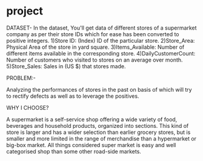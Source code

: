 # project
DATASET-
In the dataset, You'll get data of different stores of a supermarket company as per their store IDs which for ease has been converted to positive integers.
1)Store ID: (Index) ID of the particular store.
2)Store_Area: Physical Area of the store in yard square.
3)Items_Available: Number of different items available in the corresponding store.
4)DailyCustomerCount: Number of customers who visited to stores on an average over month.
5)Store_Sales: Sales in (US $) that stores made.

PROBLEM:-

Analyzing the performances of stores in the past on basis of which will try to rectify defects as well as to leverage the positives.

WHY I CHOOSE?

A supermarket is a self-service shop offering a wide variety of food, beverages and household products, organized into sections. 
This kind of store is larger and has a wider selection than earlier grocery stores, but is smaller and more limited in the range of merchandise than a hypermarket or big-box market.
All things considered super market is easy and well categorised shop than some other road-side markets.

